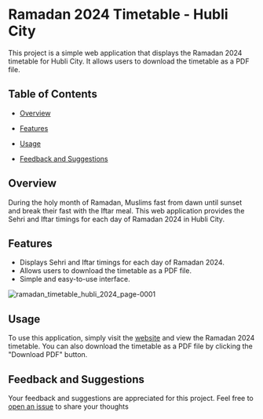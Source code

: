 # Ramadan 2024 Timetable - Hubli City

This project is a simple web application that displays the Ramadan 2024 timetable for Hubli City. It allows users to download the timetable as a PDF file.

## Table of Contents

- [Overview](#overview)
- [Features](#features)

- [Usage](#usage)
- [Feedback and Suggestions](#feedback-and-suggestions)

## Overview

During the holy month of Ramadan, Muslims fast from dawn until sunset and break their fast with the Iftar meal. This web application provides the Sehri and Iftar timings for each day of Ramadan 2024 in Hubli City.

## Features

- Displays Sehri and Iftar timings for each day of Ramadan 2024.
- Allows users to download the timetable as a PDF file.
- Simple and easy-to-use interface.

![ramadan_timetable_hubli_2024_page-0001](https://github.com/fardinkhanz/Ramzan_timetable_website_2024/assets/89691395/bb73e8e6-61bc-4abf-b300-11a2d9a0b63a)

## Usage

To use this application, simply visit the [website](https://fardinkhanz.github.io/Ramzan_timetable_website_2024/)
 and view the Ramadan 2024 timetable. You can also download the timetable as a PDF file by clicking the "Download PDF" button.

 ## Feedback and Suggestions

Your feedback and suggestions are appreciated for this project. Feel free to [open an issue](https://github.com/your-username/ramadan-timetable/issues) to share your thoughts 


